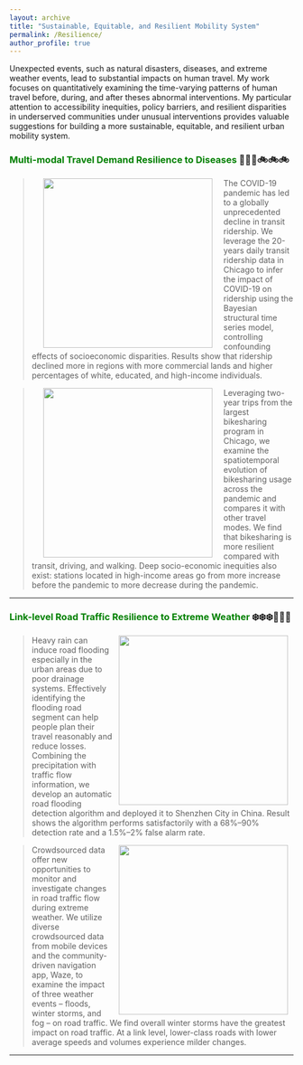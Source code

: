 ```yaml
---
layout: archive
title: "Sustainable, Equitable, and Resilient Mobility System"
permalink: /Resilience/
author_profile: true
---
```


Unexpected events, such as natural disasters, diseases, and extreme weather events, lead to substantial impacts on human travel.
My work focuses on quantitatively examining the time-varying patterns of human travel before, during, and after theses abnormal interventions.
My particular attention to accessibility inequities, policy barriers, and resilient disparities in underserved
communities under unusual interventions provides valuable suggestions for building a more sustainable, equitable, and resilient urban
mobility system.

### <span style="color: green"> Multi-modal Travel Demand Resilience to Diseases</span> 🚌🚌🚌🚲🚲🚲

> <a href="https://www.sciencedirect.com/science/article/pii/S1361920920308397"><img style="float: left" src="https://songhuahu-umd.github.io/images/FF33.png" width="300" hspace="20"></a>
The COVID-19 pandemic has led to a globally unprecedented decline in transit ridership. We leverage the 20-years daily transit ridership data in Chicago to infer the impact of COVID-19 on ridership using the Bayesian structural time series model, 
controlling confounding effects of socioeconomic disparities. 
Results show that ridership declined more in regions with more commercial lands and higher percentages of white, educated, and high-income individuals.

> <a href="https://www.sciencedirect.com/science/article/pii/S0966692321000508"><img style="float: left" src="https://songhuahu-umd.github.io/images/FF31.png" width="300" hspace="20"></a>
Leveraging two-year trips from the largest bikesharing program in Chicago, 
we examine the spatiotemporal evolution of bikesharing usage across the pandemic and compares it with other travel modes.
We find that bikesharing is more resilient compared with transit, driving, and walking.
Deep socio-economic inequities also exist: stations located in high-income areas go from more increase before the pandemic to more decrease during the pandemic.


---

### <span style="color: green"> Link-level Road Traffic Resilience to Extreme Weather</span> ❄️❄️❄️🚧🚧🚧

> <a href="https://ieeexplore.ieee.org/abstract/document/8569639"><img style="float: right" src="https://songhuahu-umd.github.io/images/Flood.png" width="300" hspace="10"></a>
Heavy rain can induce road flooding especially in the urban areas due to poor drainage systems. Effectively identifying
the flooding road segment can help people plan their travel reasonably and reduce losses. Combining the precipitation with traffic flow information, 
we develop an automatic road flooding detection algorithm and deployed it to Shenzhen City in China. Result shows the algorithm performs
satisfactorily with a 68%–90% detection rate and a 1.5%–2% false alarm rate.

> <a href="https://senseable.mit.edu/"><img style="float: right" src="https://songhuahu-umd.github.io/images/weatherroad.png" width="300" hspace="10"></a>
Crowdsourced data offer new opportunities to monitor and investigate changes in road traffic flow during extreme weather. 
We utilize diverse crowdsourced data from mobile devices and the community-driven navigation app, Waze, to examine the impact of three weather events – floods, winter storms, and fog – on road traffic.
We find overall winter storms have the greatest impact on road traffic. 
At a link level, lower-class roads with lower average speeds and volumes experience milder changes.


---
